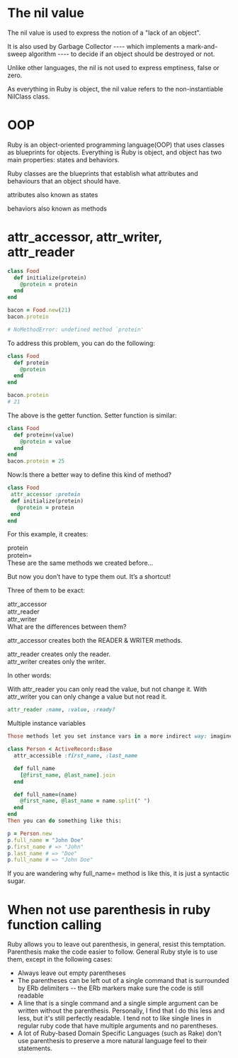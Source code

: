 # The nil value

The nil value is used to express the notion of a "lack of an object". 

It is also used by Garbage Collector ---- which implements a mark-and-sweep algorithm ---- to decide if an object should be destroyed or not. 

Unlike other languages, the nil is not used to express emptiness, false or zero. 

As everything in Ruby is object, the nil value refers to the non-instantiable NilClass class. 


# OOP
Ruby is an object-oriented programming language(OOP) that uses classes as blueprints for objects. Everything is Ruby is object, and object has two main properties: states and behaviors. 

Ruby classes are the blueprints that establish what attributes and behaviours that an object should have. 

attributes also known as states

behaviors also known as methods


# attr_accessor, attr_writer, attr_reader
```ruby
class Food
  def initialize(protein)
    @protein = protein
  end
end

bacon = Food.new(21)
bacon.protein

# NoMethodError: undefined method `protein'

```

To address this problem, you can do the following: 

```ruby
class Food 
  def protein
    @protein
  end
end

bacon.protein
# 21
```

The above is the getter function. Setter function is similar: 
```ruby
class Food
  def protein=(value)
    @protein = value
  end
end
bacon.protein = 25
```


Now:Is there a better way to define this kind of method?
```ruby
class Food
 attr_accessor :protein
 def initialize(protein)
   @protein = protein
 end
end
```

For this example, it creates:

protein     
protein=     
These are the same methods we created before…     

But now you don’t have to type them out. It’s a shortcut!

Three of them to be exact:

attr_accessor   
attr_reader    
attr_writer    
What are the differences between them?

attr_accessor creates both the READER & WRITER methods.

attr_reader creates only the reader.      
attr_writer creates only the writer.

In other words:

With attr_reader you can only read the value, but not change it. With attr_writer you can only change a value but not read it.

```ruby
attr_reader :name, :value, :ready?
```
Multiple instance variables

```ruby
Those methods let you set instance vars in a more indirect way: imagine you have a class Person

class Person < ActiveRecord::Base
  attr_accessible :first_name, :last_name

  def full_name
    [@first_name, @last_name].join
  end

  def full_name=(name)
    @first_name, @last_name = name.split(" ")
  end
end
Then you can do something like this:

p = Person.new
p.full_name = "John Doe"
p.first_name # => "John"
p.last_name # => "Doe"
p.full_name # => "John Doe"
```

If you are wandering why full_name= method is like this, it is just a syntactic sugar. 


# When not use parenthesis in ruby function calling

Ruby allows you to leave out parenthesis, in general, resist this temptation.    
Parenthesis make the code easier to follow. General Ruby style is to use them, except in the following cases:

* Always leave out empty parentheses
* The parentheses can be left out of a single command that is surrounded by ERb delimiters -- the ERb markers make sure the code is still readable
* A line that is a single command and a single simple argument can be written without the parenthesis. Personally, I find that I do this less and less, but it's still perfectly readable. I tend not to like single lines in regular ruby code that have multiple arguments and no parentheses.
* A lot of Ruby-based Domain Specific Languages (such as Rake) don't use parenthesis to preserve a more natural language feel to their statements.
